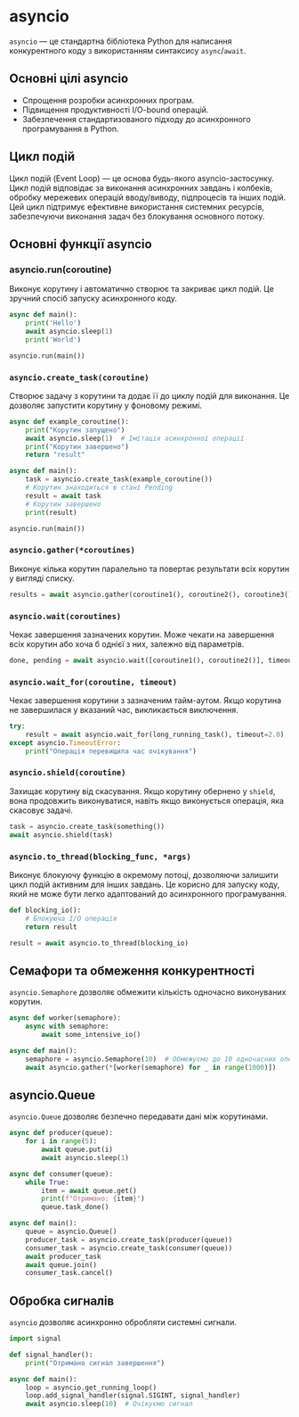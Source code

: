 # asyncio

`asyncio` — це стандартна бібліотека Python для написання конкурентного коду з використанням синтаксису `async`/`await`.

## Основні цілі asyncio

-   Спрощення розробки асинхронних програм.
-   Підвищення продуктивності I/O-bound операцій.
-   Забезпечення стандартизованого підходу до асинхронного програмування в Python.

## Цикл подій

Цикл подій (Event Loop) — це основа будь-якого asyncio-застосунку. Цикл подій відповідає за виконання асинхронних завдань і колбеків, обробку мережевих операцій вводу/виводу, підпроцесів та інших подій. Цей цикл підтримує ефективне використання системних ресурсів, забезпечуючи виконання задач без блокування основного потоку.

## Основні функції asyncio

### asyncio.run(coroutine)

Виконує корутину і автоматично створює та закриває цикл подій. Це зручний спосіб запуску асинхронного коду.

```py
async def main():
    print('Hello')
    await asyncio.sleep(1)
    print('World')

asyncio.run(main())
```

### `asyncio.create_task(coroutine)`

Створює задачу з корутини та додає її до циклу подій для виконання. Це дозволяє запустити корутину у фоновому режимі.

```py
async def example_coroutine():
    print("Корутин запущено")
    await asyncio.sleep(1)  # Імітація асинхронної операції
    print("Корутин завершено")
    return "result"

async def main():
    task = asyncio.create_task(example_coroutine())
    # Корутин знаходиться в стані Pending
    result = await task
    # Корутин завершено
    print(result)

asyncio.run(main())
```

### `asyncio.gather(*coroutines)`

Виконує кілька корутин паралельно та повертає результати всіх корутин у вигляді списку.

```py
results = await asyncio.gather(coroutine1(), coroutine2(), coroutine3())
```

### `asyncio.wait(coroutines)`

Чекає завершення зазначених корутин. Може чекати на завершення всіх корутин або хоча б однієї з них, залежно від параметрів.

```py
done, pending = await asyncio.wait([coroutine1(), coroutine2()], timeout=3.5)
```

### `asyncio.wait_for(coroutine, timeout)`

Чекає завершення корутини з зазначеним тайм-аутом. Якщо корутина не завершилася у вказаний час, викликається виключення.

```py
try:
    result = await asyncio.wait_for(long_running_task(), timeout=2.0)
except asyncio.TimeoutError:
    print("Операція перевищила час очікування")
```

### `asyncio.shield(coroutine)`

Захищає корутину від скасування. Якщо корутину обернено у `shield`, вона продовжить виконуватися, навіть якщо виконується операція, яка скасовує задачі.

```py
task = asyncio.create_task(something())
await asyncio.shield(task)
```

### `asyncio.to_thread(blocking_func, *args)`

Виконує блокуючу функцію в окремому потоці, дозволяючи залишити цикл подій активним для інших завдань. Це корисно для запуску коду, який не може бути легко адаптований до асинхронного програмування.

```py
def blocking_io():
    # Блокуюча I/O операція
    return result

result = await asyncio.to_thread(blocking_io)
```

## Семафори та обмеження конкурентності

`asyncio.Semaphore` дозволяє обмежити кількість одночасно виконуваних корутин.

```python
async def worker(semaphore):
    async with semaphore:
        await some_intensive_io()

async def main():
    semaphore = asyncio.Semaphore(10)  # Обмежуємо до 10 одночасних операцій
    await asyncio.gather(*[worker(semaphore) for _ in range(1000)])
```

## asyncio.Queue

`asyncio.Queue` дозволяє безпечно передавати дані між корутинами.

```python
async def producer(queue):
    for i in range(5):
        await queue.put(i)
        await asyncio.sleep(1)

async def consumer(queue):
    while True:
        item = await queue.get()
        print(f"Отримано: {item}")
        queue.task_done()

async def main():
    queue = asyncio.Queue()
    producer_task = asyncio.create_task(producer(queue))
    consumer_task = asyncio.create_task(consumer(queue))
    await producer_task
    await queue.join()
    consumer_task.cancel()
```

## Обробка сигналів

`asyncio` дозволяє асинхронно обробляти системні сигнали.

```python
import signal

def signal_handler():
    print("Отримано сигнал завершення")

async def main():
    loop = asyncio.get_running_loop()
    loop.add_signal_handler(signal.SIGINT, signal_handler)
    await asyncio.sleep(10)  # Очікуємо сигнал
```
